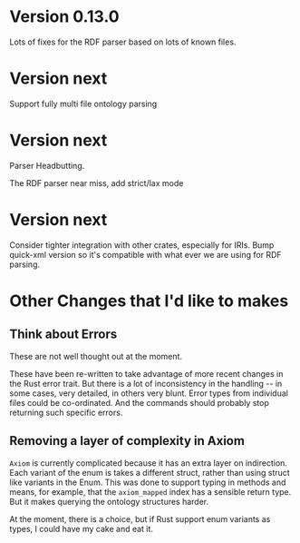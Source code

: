 Version 0.13.0
==============

Lots of fixes for the RDF parser based on lots of known files.


Version next
============

Support fully multi file ontology parsing


Version next
============

Parser Headbutting.

The RDF parser near miss, add strict/lax mode


Version next
==============

Consider tighter integration with other crates, especially for
IRIs. Bump quick-xml version so it's compatible with what ever we are
using for RDF parsing.


Other Changes that I'd like to makes
====================================


Think about Errors
------------------

These are not well thought out at the moment.

These have been re-written to take advantage of more recent changes in
the Rust error trait. But there is a lot of inconsistency in the
handling -- in some cases, very detailed, in others very blunt. Error
types from individual files could be co-ordinated. And the commands
should probably stop returning such specific errors.


Removing a layer of complexity in Axiom
---------------------------------------

`Axiom` is currently complicated because it has an extra layer on
indirection. Each variant of the enum is takes a different struct,
rather than using struct like variants in the Enum. This was done
to support typing in methods and means, for example, that the
`axiom_mapped` index has a sensible return type. But it makes querying
the ontology structures harder.

At the moment, there is a choice, but if Rust support enum variants as
types, I could have my cake and eat it.
